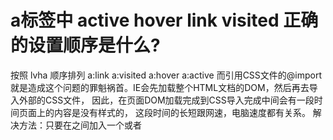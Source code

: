 # a标签中 active hover link visited 正确的设置顺序是什么?

按照 lvha 顺序排列 a:link a:visited a:hover a:active
而引用CSS文件的@import就是造成这个问题的罪魁祸首。IE会先加载整个HTML文档的DOM，然后再去导入外部的CSS文件，
因此，在页面DOM加载完成到CSS导入完成中间会有一段时间页面上的内容是没有样式的，
这段时间的长短跟网速，电脑速度都有关系。 解决方法：只要在<head>之间加入一个<link>或者<script>元素就可以了

# HTML 语义化的理解

html语义化的含义：根据内容的结构化，选择合适的标签便于开发者阅读和写出更优雅的代码的同时让浏览器的爬虫和机器很好地解析。
(基本上都是围绕着几个主要的标签，像标签H1~H6，li、强调(strong、em)等等)。
语义化的原因：在我的理解当中是：
①为了在没有CSS情况下，页面也能呈现出很好的内容结构、代码结构。(为了裸奔时候好看)。
②用户体验：例如title、alt用于解释名词或者解释图片信息、label标签dd的活用。
③有利于SEO（网络引擎搜索优化）：和搜索引擎建立良好的沟通，有助于爬虫抓取更多的有效信息(爬虫依赖于标签来确定上下文和各个关键字的权重)。
④方便其它设备解析(如屏幕阅读器，盲人阅读器，移动设备)以意义的方式来渲染网页。
⑤便于团队开发和维护，语义化更具可读性，遵循W3C标准的团队都遵循这个标准，可以减少差异化。

# 说说对canvas，svg，webgl的理解

1. Canvas 是HTML5新增的一个元素对象，名副其实就是一个画布，浏览器 js 配有相应的操作api，
可以不再依赖其他的API或组件而直接绘图，相当于2D的API。Canvas 适用于位图，高数据量高绘制
频率（帧率）的场景，如动画、游戏；
2. SVG 是给数据就可以绘制点、线、图形的，基于 XML 的标记语言；SVG 适用于矢量图，低数据量
低绘制频率的场景，如图形、图表；
3. WebGL（全写Web Graphics Library）是一种3D绘图标准，通俗说WebGL是canvas绘图中的3D版本。
因为原生的WebGL很复杂，我们经常会使用一些三方的库，如three.js等，WebGL 主要用来做 3D 展示、
动画、游戏

# 什么是SPA

单页面Web应用（single page web application,SPA）：SPA是一种特殊的web应用，是加载单个HTML页面
并在用户与应用程序交互时动态更新该页面。它将所有活动局限于一个web页面中，仅在该web页面初始化时
加载相应的HTML、JavaScript、css。一旦页面加载完成，SPA不会因为用户的操作而进行页面的重新加载或
者跳转，而是利用JavaScript动态的变换HTML（采用的是div切换显示和隐藏），从而实现UI与用户的交互。
在SPA应用中，应用加载之后就不会再有整页刷新。相反，展示逻辑预先加载，并有赖于内容Region(区域)中
的视图切换来展示内容。
**优点：**用户体验好 、良好的前后端分离

# 常见的浏览器内核有哪些

Trident内核：IE,360，傲游，搜狗，世界之窗，腾讯等。[又称MSHTML]
Gecko内核：Netscape6及以上版本，FF,MozillaSuite/SeaMonkey等
Presto内核：Opera7及以上。 [Opera内核原为：Presto，现为：Blink;]
Webkit内核：Safari,Chrome等。 [ Chrome的：Blink（WebKit的分支）

# 行内元素、块级元素、行内块元素都有哪些及区别？

1）行内元素   不独占一行 不可以设置宽高

```html
<span>、<a>、<b>、<strong>、<em>、<del>
```

2）块级元素   独占一行 可以设置宽高

```html
<address>、<center>、<h1>~<h6>、<p>、<pre>、<ul>、<ol>、<dl>、<table>、<div>、<form>
```

3）行内块级元素  不独占一行 可以设置宽高

```html
<img>  <input>  <button></button>  <canvas></canvas>  <select></select>  <option></option> <textarea></textarea>
```

# xhtml和html有什么区别

- HTML与XHTML之间的差别，主要分为功能上的差别和书写习惯的差别两方面。  关于功能上的差别，主要是XHTML可兼容各大浏览器、手机以及PDA，并且浏览器也能快速正确地编译网页。  由于XHTML的语法较为严谨，所以如果你是习惯松散结构的HTML编写者，那需要注意XHTML的规则。  下面列出了几条容易犯的错误，供理解。  1）所有标签都必须小写  在XHTML中，所有的标签都必须小写，不能大小写穿插其中，也不能全部都是大写。  2）标签必须成双成对  像是<p>...</p>、<a>...</a>、<div>...</div>标签等，当出现一个标签时，必须要有对应的结束标签，缺一不可，就像在任何程序语言中的括号一样  3）标签顺序必须正确  标签由外到内，一层层包覆着，所以假设你先写div后写h1，结尾就要先写h1后写div。只要记住一个原则“先进后出”，先弹出的标签要后结尾。  4）所有属性都必须使用双引号  在XHTML 1.0中规定连单引号也不能使用，所以全程都得用双引号。  5）不允许使用target="_blank"  从XHTML 1.1开始全面禁止target属性，如果想要有开新窗口的功能，就必须改写为rel="external"，并搭配JavaScript实现此效果。

- 

# 标签上的 title属性与 alt属性的区别

1、含义不同
alt是当图片不存在时的替代文字;title是对图片的描述与进一步说明
2、在浏览器中的表现不同
在firefox（火狐浏览器）和ie8中，当鼠标经过图片时title值会显示，而alt的值不会显示;只有在ie6中，
当鼠标经过图片时title和alt的值都会显示。
3、对于网站seo优化来说，title与alt还有最重要的一点：
搜索引擎对图片意思的判断，主要靠alt属性。所以在图片alt属性中以简要文字说明，同时包含关键词，
也是页面优化的一部分。条件允许的话，可以在title属性里，进一步对图片说明。